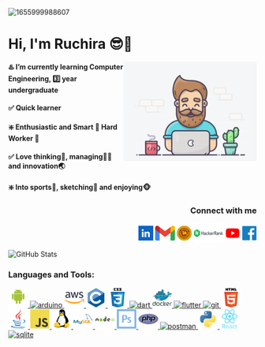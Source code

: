 ![1655999988607](https://user-images.githubusercontent.com/99112218/224882620-2d0f6ae5-ca69-4f04-a5b9-83edc6d47978.jpeg)
<h1 align="left">Hi, I'm Ruchira 😎👋</h1>
<img align="right" alt="coding" width="270" src="https://github.com/RuchiraTharaka/RuchiraTharaka/blob/main/ezgif.com-video-to-gif.gif">
<h4 align="left"> ♨️ I’m currently learning Computer Engineering,  3️⃣ year undergraduate</h4>
<h4 align="left"> ✅ Quick learner </h4>
<h4 align="left"> ❇️ Enthusiastic and Smart 🐘 Hard Worker 🐎</h4>
<h4 align="left"> ✅ Love thinking🤔, managing👮‍♂️ and innovation🌏</h4>
<h4 align="left"> ❇️ Into sports🏏, sketching🎨 and enjoying🐵</h4>

<h3 align="right"> Connect with me</h3>
<p align="right">
  <a href="https://www.linkedin.com/in/ruchira-tharaka-51423b212/" target="blank"><img align="center" src="https://github.com/RuchiraTharaka/RuchiraTharaka/blob/main/logos/linkedin.png" alt="Ruchira Tharaka" height="30" width="30"/></a>
  <a href="mailto:ruchirakannangara21@gmail.com" target="blank" ><img align="center" src="https://github.com/RuchiraTharaka/RuchiraTharaka/blob/main/logos/gmail.png" alt="Ruchira Tharaka" height="30" width="40"/></a>
  <a href="https://people.ce.pdn.ac.lk/students/e18/354/" target="blank" ><img align="center" src="https://github.com/RuchiraTharaka/RuchiraTharaka/blob/main/logos/uop.png" alt="Ruchira Tharaka" height="30" width="30"/></a>
  <a href="https://www.hackerrank.com/ruchirakannanga1" target="blank" ><img align="center" src="https://github.com/RuchiraTharaka/RuchiraTharaka/blob/main/logos/hr.png" alt="Ruchira Tharaka" height="40" width="60"/></a>
  <a href="https://www.youtube.com/@ruchiratharaka8532" target="blank" ><img align="center" src="https://github.com/RuchiraTharaka/RuchiraTharaka/blob/main/logos/utube.png" alt="Ruchira Tharaka" height="30" width="30"/></a>
  <a href="https://www.facebook.com/profile.php?id=100073391425545" target="blank" ><img align="center" src="https://github.com/RuchiraTharaka/RuchiraTharaka/blob/main/logos/fb.png" alt="Ruchira Tharaka" height="30" width="30"/></a></p>

![GitHub Stats](https://github-readme-stats.vercel.app/api?username=RuchiraTharaka&theme=tokyonight)
<!---dracula, highcontrast, synthwave, cobait, onedark, tokyonight, gruvbox, merko, dark, radical-->

<h3 align="left">Languages and Tools:</h3>
<p align="left"> <a href="https://developer.android.com" target="_blank" rel="noreferrer"> <img src="https://raw.githubusercontent.com/devicons/devicon/master/icons/android/android-original-wordmark.svg" alt="android" width="40" height="40"/> </a> <a href="https://www.arduino.cc/" target="_blank" rel="noreferrer"> <img src="https://cdn.worldvectorlogo.com/logos/arduino-1.svg" alt="arduino" width="40" height="40"/> </a> <a href="https://aws.amazon.com" target="_blank" rel="noreferrer"> <img src="https://raw.githubusercontent.com/devicons/devicon/master/icons/amazonwebservices/amazonwebservices-original-wordmark.svg" alt="aws" width="40" height="40"/> </a> <a href="https://www.cprogramming.com/" target="_blank" rel="noreferrer"> <img src="https://raw.githubusercontent.com/devicons/devicon/master/icons/c/c-original.svg" alt="c" width="40" height="40"/> </a> <a href="https://www.w3schools.com/css/" target="_blank" rel="noreferrer"> <img src="https://raw.githubusercontent.com/devicons/devicon/master/icons/css3/css3-original-wordmark.svg" alt="css3" width="40" height="40"/> </a> <a href="https://dart.dev" target="_blank" rel="noreferrer"> <img src="https://www.vectorlogo.zone/logos/dartlang/dartlang-icon.svg" alt="dart" width="40" height="40"/> </a> <a href="https://www.docker.com/" target="_blank" rel="noreferrer"> <img src="https://raw.githubusercontent.com/devicons/devicon/master/icons/docker/docker-original-wordmark.svg" alt="docker" width="40" height="40"/> </a> <a href="https://flutter.dev" target="_blank" rel="noreferrer"> <img src="https://www.vectorlogo.zone/logos/flutterio/flutterio-icon.svg" alt="flutter" width="40" height="40"/> </a> <a href="https://git-scm.com/" target="_blank" rel="noreferrer"> <img src="https://www.vectorlogo.zone/logos/git-scm/git-scm-icon.svg" alt="git" width="40" height="40"/> </a> <a href="https://www.w3.org/html/" target="_blank" rel="noreferrer"> <img src="https://raw.githubusercontent.com/devicons/devicon/master/icons/html5/html5-original-wordmark.svg" alt="html5" width="40" height="40"/> </a> <a href="https://www.java.com" target="_blank" rel="noreferrer"> <img src="https://raw.githubusercontent.com/devicons/devicon/master/icons/java/java-original.svg" alt="java" width="40" height="40"/> </a> <a href="https://developer.mozilla.org/en-US/docs/Web/JavaScript" target="_blank" rel="noreferrer"> <img src="https://raw.githubusercontent.com/devicons/devicon/master/icons/javascript/javascript-original.svg" alt="javascript" width="40" height="40"/> </a> <a href="https://www.linux.org/" target="_blank" rel="noreferrer"> <img src="https://raw.githubusercontent.com/devicons/devicon/master/icons/linux/linux-original.svg" alt="linux" width="40" height="40"/> </a> <a href="https://www.mysql.com/" target="_blank" rel="noreferrer"> <img src="https://raw.githubusercontent.com/devicons/devicon/master/icons/mysql/mysql-original-wordmark.svg" alt="mysql" width="40" height="40"/> </a> <a href="https://nodejs.org" target="_blank" rel="noreferrer"> <img src="https://raw.githubusercontent.com/devicons/devicon/master/icons/nodejs/nodejs-original-wordmark.svg" alt="nodejs" width="40" height="40"/> </a> <a href="https://www.photoshop.com/en" target="_blank" rel="noreferrer"> <img src="https://raw.githubusercontent.com/devicons/devicon/master/icons/photoshop/photoshop-line.svg" alt="photoshop" width="40" height="40"/> </a> <a href="https://www.php.net" target="_blank" rel="noreferrer"> <img src="https://raw.githubusercontent.com/devicons/devicon/master/icons/php/php-original.svg" alt="php" width="40" height="40"/> </a> <a href="https://postman.com" target="_blank" rel="noreferrer"> <img src="https://www.vectorlogo.zone/logos/getpostman/getpostman-icon.svg" alt="postman" width="40" height="40"/> </a> <a href="https://www.python.org" target="_blank" rel="noreferrer"> <img src="https://raw.githubusercontent.com/devicons/devicon/master/icons/python/python-original.svg" alt="python" width="40" height="40"/> </a> <a href="https://reactjs.org/" target="_blank" rel="noreferrer"> <img src="https://raw.githubusercontent.com/devicons/devicon/master/icons/react/react-original-wordmark.svg" alt="react" width="40" height="40"/> </a> <a href="https://www.sqlite.org/" target="_blank" rel="noreferrer"> <img src="https://www.vectorlogo.zone/logos/sqlite/sqlite-icon.svg" alt="sqlite" width="40" height="40"/> </a> </p>

<!-- -![Top languages](https://github-readme-stats.vercel.app/api/top-langs/?username=RuchiraTharaka&show_icons=true&theme=radical) -->



